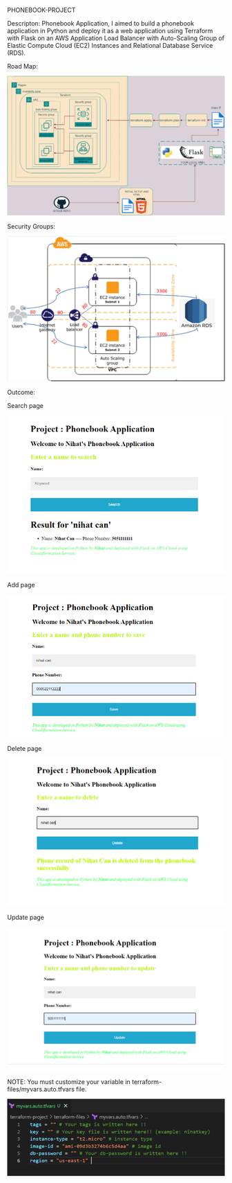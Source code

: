  PHONEBOOK-PROJECT
 
 Descripton: Phonebook Application, I aimed to build a phonebook application in Python and deploy it as a web application using Terraform with Flask on an AWS Application Load Balancer with Auto-Scaling Group of Elastic Compute Cloud (EC2) Instances and Relational Database Service (RDS).

 Road Map:

 ![Project_002](tf-phonebook.png)


 Security Groups:

 ![Project_207](Security-Groups.png)


Outcome:

Search page

![Project_207](search.PNG)

Add page 

![Project_207](add.PNG)

Delete page

![Project_207](delete.PNG)

Update page

![Project_207](update.PNG)


NOTE: You must customize your variable in terraform-files/myvars.auto.tfvars file.

![Project_207](myvars.PNG)